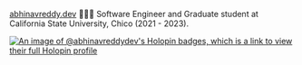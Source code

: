 
<!-- <h1 align="center">I believe, so can you! ✊🏻</h1> -->
<!-- <h3 align="center">I love to write code, if it's JS, then I can do it all day and all night.</h3> -->

<!-- <p align="left"> <img src="https://komarev.com/ghpvc/?username=abhinavreddy-dev" alt="abhinavreddy-dev" /> </p> -->
[abhinavreddy.dev](abhinavreddy.dev) 👨🏻‍💻 Software Engineer and Graduate student at California State University, Chico (2021 - 2023).


[![An image of @abhinavreddydev's Holopin badges, which is a link to view their full Holopin profile](https://holopin.me/abhinavreddydev)](https://holopin.io/@abhinavreddydev)


<!-- - © I'm an entreprenuer now! [Skill-EX](https://skillxploration.com) -->

<!-- - 🔭 I’m currently working on **My new portfolio site design** -->

<!-- - 🌱 I’m currently learning **TypeScript** -->

<!-- - 👨🏻‍🎨 I love the idea behind the use of **Design Thinking for UI and UX**. -->

<!-- - 👯 I’m looking to collaborate on **ReactJs, React-Native, Redux & ExpressJs. (Anything JS and Python works with me)** -->

<!-- - 👨‍💻 Visit my portfolio website which was also my first project to learn **HTML and CSS** at [Abhinav Reddy](https://abhinavreddy.dev) -->

<!-- - 📝 I like to write articles [https://dev.to/abhinavreddy](https://dev.to/abhinavreddy), I think I should get serious about this now. -->

<!-- - 💬 Ask me about **JavaScript, Python, React, Design Thinking, UI and UX** -->

<!-- - 🚣🏻‍♂️ 🏃🏻‍♂️ I like to **row** and **run**. -->

<!-- - 📫 How to reach me **abhinavreddy.dev@gmail.com** -->



<!--### Blogs posts-->
<!-- BLOG-POST-LIST:START -->
<!-- BLOG-POST-LIST:END -->
<!-- 
<p align="left"> 
<h3 align="left">Connect with me:</h3>
<a href="https://dev.to/abhinavreddy" target="blank"><img align="center" src="https://cdn.jsdelivr.net/npm/simple-icons@3.0.1/icons/dev-dot-to.svg" alt="abhinavreddy" height="50" width="80" /></a>
<a href="https://linkedin.com/in/abhinav-reddy-6397b9156" target="blank"><img align="center" src="https://cdn.jsdelivr.net/npm/simple-icons@3.0.1/icons/linkedin.svg" alt="abhinav-reddy-6397b9156" height="30" width="40" /></a>
<a href="https://instagram.com/_reddy_abhinav" target="blank"><img align="center" src="https://cdn.jsdelivr.net/npm/simple-icons@3.0.1/icons/instagram.svg" alt="_reddy_abhinav" height="30" width="40" /></a>
<a href="https://medium.com/@abhinavreddy9681" target="blank"><img align="center" src="https://cdn.jsdelivr.net/npm/simple-icons@3.0.1/icons/medium.svg" alt="@abhinavreddy9681" height="30" width="40" /></a>
<a href="https://www.hackerrank.com/abhinavreddy9681" target="blank"><img align="center" src="https://cdn.jsdelivr.net/npm/simple-icons@3.0.1/icons/hackerrank.svg" alt="abhinavreddy9681" height="30" width="40" /></a>
</p>

<p><img align="left" src="https://github-readme-stats.vercel.app/api/top-langs/?username=abhinavreddy-dev&layout=compact" alt="abhinavreddy-dev" /></p>
<p>&nbsp;<img align="center" src="https://github-readme-stats.vercel.app/api?username=abhinavreddy-dev&show_icons=true" alt="abhinavreddy-dev" /></p>
 -->
